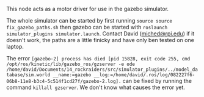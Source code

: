This node acts as a motor driver for use in the gazebo simulator.


The whole simulator can be started by first running `source source fix_gazebo_paths.sh` then gazebo can be started with `roslaunch simulator_plugins simulator.launch`. Contact David (miched@rpi.edu) if it doesn't work, the paths are a little finicky and have only ben tested on one laptop. 


The error 
`[gazebo-2] process has died [pid 15828, exit code 255, cmd /opt/ros/kinetic/lib/gazebo_ros/gzserver -e ode /home/david/Documents/14_rockraiders/src/simulator_plugins/../model_database/sim.world __name:=gazebo __log:=/home/david/.ros/log/082227f6-06b8-11e8-b3c4-5c514f1cd27f/gazebo-2.log].` 
can be fixed by running the command `killall gzserver`. We don't know what causes the error yet.